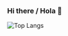 ### Hi there / Hola 👋

![Top Langs](https://github-readme-stats.vercel.app/api/top-langs/?username=joaquingonjua&layout=pie-chart-layout&theme=tokyonight)
